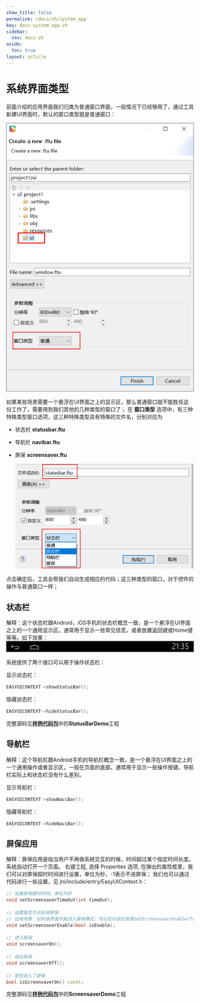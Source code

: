 ```yaml
---
show_title: false
permalink: /docs/zh/system_app
key: docs-system_app-zh
sidebar:
  nav: docs-zh
aside:
  toc: true
layout: article
---
```

# 系统界面类型
前面介绍的应用界面我们归类为普通窗口界面，一般情况下已经够用了，通过工具新建UI界面时，默认的窗口类型就是普通窗口：  

 ![](images/5939b5202b235b3a3e0c9d773f749b26_597x852.png)

如果某些场景需要一个悬浮在UI界面之上的显示区，那么普通窗口就不能胜任这份工作了，需要用到我们其他的几种类型的窗口了；
在 **窗口类型** 选项中，有三种特殊类型窗口选项，这三种特殊类型具有特殊的文件名，分别对应为
* 状态栏 **statusbar.ftu**
* 导航栏 **navibar.ftu**
* 屏保 **screensaver.ftu**  

  ![](images/screenshot_1512460753534.png)

点击确定后，工具会帮我们自动生成相应的代码；这三种类型的窗口，对于控件的操作与普通窗口一样；

## 状态栏
解释：这个状态栏跟Android，iOS手机的状态栏概念一致，是一个悬浮在UI界面之上的一个通用显示区。通常用于显示一些常见信息，或者放置返回键或Home键等等。如下效果：
![](assets/statusbar.png)

系统提供了两个接口可以用于操作状态栏：

显示状态栏：
```c++
EASYUICONTEXT->showStatusBar();
```
隐藏状态栏：
```c++
EASYUICONTEXT->hideStatusBar();
```
完整源码见[**样例代码包**](demo_download#demo_download)中的**StatusBarDemo**工程

## 导航栏
解释：这个导航栏跟Android手机的导航栏概念一致，是一个悬浮在UI界面之上的一个通用操作或者显示区，一般在页面的底部。通常用于显示一些操作按键。导航栏实际上和状态栏没有什么差别。

显示导航栏：
```c++
EASYUICONTEXT->showNaviBar();
```
隐藏导航栏：
```c++
EASYUICONTEXT->hideNaviBar();
```

## 屏保应用
解释：屏保应用是指当用户不再做系统交互的时候，时间超过某个指定时间长度。系统自动打开一个页面。
右键工程, 选择 Properties 选项, 在弹出的属性框里，我们可以对屏保超时时间进行设置，单位为秒，-1表示不进屏保；
我们也可以通过代码进行一些设置，见 jni/include/entry/EasyUIContext.h：
```c++
// 设置屏保超时时间，单位为秒
void setScreensaverTimeOut(int timeOut);

// 设置是否允许启用屏保
// 应用场景：如升级界面不能进入屏保模式，可以在升级应用里setScreensaverEnable(false)关闭屏保检测，退出setScreensaverEnable(true)恢复屏保功能
void setScreensaverEnable(bool isEnable);

// 进入屏保
void screensaverOn();

// 退出屏保
void screensaverOff();

// 是否进入了屏保
bool isScreensaverOn() const;
```
完整源码见[**样例代码包**](demo_download#demo_download)中的**ScreensaverDemo**工程
